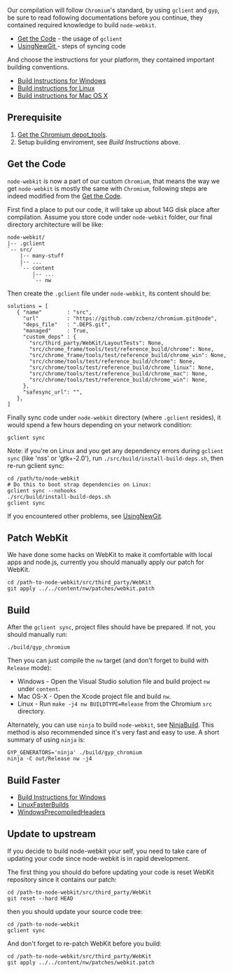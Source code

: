 Our compilation will follow `Chromium`'s standard, by using `gclient` and `gyp`, be sure to read following documentations before you continue, they contained required knowledge to build `node-webkit`.

* [Get the Code](http://www.chromium.org/developers/how-tos/get-the-code) - the usage of `gclient`
* [UsingNewGit ](http://code.google.com/p/chromium/wiki/UsingNewGit) - steps of syncing code 

And choose the instructions for your platform, they contained important building conventions.

* [Build Instructions for Windows](http://www.chromium.org/developers/how-tos/build-instructions-windows)
* [Build instructions for Linux](http://code.google.com/p/chromium/wiki/LinuxBuildInstructions)
* [Build instructions for Mac OS X](http://code.google.com/p/chromium/wiki/MacBuildInstructions)

## Prerequisite

1. [Get the Chromium depot_tools](http://www.chromium.org/developers/how-tos/install-depot-tools).
2. Setup building enviroment, see *Build Instructions* above.

## Get the Code

`node-webkit` is now a part of our custom `Chromium`, that means the way we get `node-webkit` is mostly the same with `Chromium`, following steps are indeed modified from the [Get the Code](http://www.chromium.org/developers/how-tos/get-the-code).

First find a place to put our code, it will take up about 14G disk place after compilation. Assume you store code under `node-webkit` folder, our final directory architecture will be like:

    node-webkit/
    |-- .gclient
    `-- src/
        |-- many-stuff
        |-- ...
        `-- content
            |-- ...
            `-- nw

Then create the `.gclient` file under `node-webkit`, its content should be:

    solutions = [
       { "name"        : "src",
         "url"         : "https://github.com/zcbenz/chromium.git@node",
         "deps_file"   : ".DEPS.git",
         "managed"     : True,
         "custom_deps" : {
           "src/third_party/WebKit/LayoutTests": None,
           "src/chrome_frame/tools/test/reference_build/chrome": None,
           "src/chrome_frame/tools/test/reference_build/chrome_win": None,
           "src/chrome/tools/test/reference_build/chrome": None,
           "src/chrome/tools/test/reference_build/chrome_linux": None,
           "src/chrome/tools/test/reference_build/chrome_mac": None,
           "src/chrome/tools/test/reference_build/chrome_win": None,
         },
         "safesync_url": "",
       },
    ]

Finally sync code under `node-webkit` directory (where `.gclient` resides), it would spend a few hours depending on your network condition:

    gclient sync

Note: if you're on Linux and you get any dependency errors during `gclient sync` (like 'nss' or 'gtk+-2.0'), run `./src/build/install-build-deps.sh`, then re-run gclient sync:

    cd /path/to/node-webkit
    # Do this to boot strap dependencies on Linux:
    gclient sync --nohooks
    ./src/build/install-build-deps.sh
    gclient sync

If you encountered other problems, see [UsingNewGit](http://code.google.com/p/chromium/wiki/UsingNewGit).

## Patch WebKit

We have done some hacks on WebKit to make it comfortable with local apps and node.js, currently you should manually apply our patch for WebKit.

    cd /path-to-node-webkit/src/third_party/WebKit
    git apply ../../content/nw/patches/webkit.patch

## Build

After the `gclient sync`, project files should have be prepared. If not, you should manually run:

    ./build/gyp_chromium

Then you can just compile the `nw` target (and don't forget to build with `Release` mode):

* Windows - Open the Visual Studio solution file and build project `nw` under `content`. 
* Mac OS-X - Open the Xcode project file and build `nw`. 
* Linux - Run `make -j4 nw BUILDTYPE=Release` from the Chromium `src` directory. 

Alternately, you can use `ninja` to build `node-webkit`, see [NinjaBuild](http://code.google.com/p/chromium/wiki/NinjaBuild). This method is also recommended since it's very fast and easy to use. A short summary of using `ninja` is:

````
GYP_GENERATORS='ninja' ./build/gyp_chromium
ninja -C out/Release nw -j4
````

## Build Faster

* [Build Instructions for Windows](http://www.chromium.org/developers/how-tos/build-instructions-windows#TOC-Accelerating-the-build)
* [LinuxFasterBuilds](http://code.google.com/p/chromium/wiki/LinuxFasterBuilds)
* [WindowsPrecompiledHeaders](http://code.google.com/p/chromium/wiki/WindowsPrecompiledHeaders)

## Update to upstream

If you decide to build node-webkit your self, you need to take care of updating your code since node-webkit is in rapid development.

The first thing you should do before updating your code is reset WebKit repository since it contains our patch:

````
cd /path-to-node-webkit/src/third_party/WebKit
git reset --hard HEAD
````

then you should update your source code tree:

````
cd /path-to-node-webkit
gclient sync
````

And don't forget to re-patch WebKit before you build:

````
cd /path-to-node-webkit/src/third_party/WebKit
git apply ../../content/nw/patches/webkit.patch
````